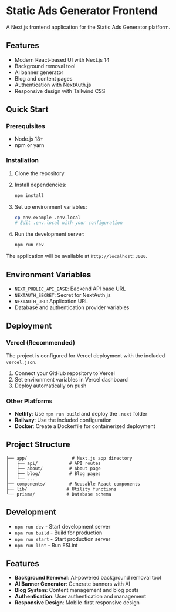 # Static Ads Generator Frontend

A Next.js frontend application for the Static Ads Generator platform.

## Features

- Modern React-based UI with Next.js 14
- Background removal tool
- AI banner generator
- Blog and content pages
- Authentication with NextAuth.js
- Responsive design with Tailwind CSS

## Quick Start

### Prerequisites

- Node.js 18+
- npm or yarn

### Installation

1. Clone the repository
2. Install dependencies:
   ```bash
   npm install
   ```

3. Set up environment variables:
   ```bash
   cp env.example .env.local
   # Edit .env.local with your configuration
   ```

4. Run the development server:
   ```bash
   npm run dev
   ```

The application will be available at `http://localhost:3000`.

## Environment Variables

- `NEXT_PUBLIC_API_BASE`: Backend API base URL
- `NEXTAUTH_SECRET`: Secret for NextAuth.js
- `NEXTAUTH_URL`: Application URL
- Database and authentication provider variables

## Deployment

### Vercel (Recommended)
The project is configured for Vercel deployment with the included `vercel.json`.

1. Connect your GitHub repository to Vercel
2. Set environment variables in Vercel dashboard
3. Deploy automatically on push

### Other Platforms
- **Netlify**: Use `npm run build` and deploy the `.next` folder
- **Railway**: Use the included configuration
- **Docker**: Create a Dockerfile for containerized deployment

## Project Structure

```
├── app/                 # Next.js app directory
│   ├── api/            # API routes
│   ├── about/          # About page
│   ├── blog/           # Blog pages
│   └── ...
├── components/         # Reusable React components
├── lib/               # Utility functions
└── prisma/            # Database schema
```

## Development

- `npm run dev` - Start development server
- `npm run build` - Build for production
- `npm run start` - Start production server
- `npm run lint` - Run ESLint

## Features

- **Background Removal**: AI-powered background removal tool
- **AI Banner Generator**: Generate banners with AI
- **Blog System**: Content management and blog posts
- **Authentication**: User authentication and management
- **Responsive Design**: Mobile-first responsive design